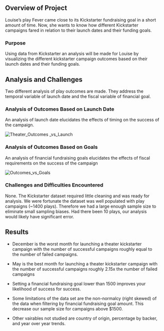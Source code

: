## Overview of Project
Louise’s play Fever came close to its Kickstarter fundraising goal in a short amount of time. Now, she wants to know how different Kickstarter campaigns fared in relation to their launch dates and their funding goals.

### Purpose
Using data from Kickstarter an analysis will be made for Louise by visualizing the different kickstarter campaign outcomes based on their launch dates and their funding goals.

## Analysis and Challenges

Two different analysis of play outcomes are made.  They address the temporal variable of launch date and the fiscal variable of financial goal.




### Analysis of Outcomes Based on Launch Date

An analysis of launch date elucidates the effects of timing on the success of the campaign.

![Theater_Outcomes _vs_Launch](https://user-images.githubusercontent.com/16930677/116925751-76f1a680-ac0e-11eb-811a-74f874331c03.png)

### Analysis of Outcomes Based on Goals

An analysis of financial fundraising goals elucidates the effects of fiscal requirements on the success of the campaign

![Outcomes_vs_Goals](https://user-images.githubusercontent.com/16930677/116925832-912b8480-ac0e-11eb-99e8-b9789ce812a6.png)

### Challenges and Difficulties Encountered

None. The Kickstarter dataset required little cleaning and was ready for analysis. We were fortunate the dataset was well populated with play campaigns (~1400 plays).  Therefore we had a large enough sample size to eliminate small sampling biases. Had there been 10 plays, our analysis would likely have significant error. 

## Results

- December is the worst month for launching a theater kickstarter campaign with the number of successful campaigns roughly equal to the number of failed campaigns.
- May is the best month for launching a theater kickstarter campaign with the number of successful campaigns roughly 2.15x the number of failed campaigns

- Setting a financial fundraising goal lower than 1500 improves your likelihood of success for success.

- Some limitations of the data set are the non-normalcy (right skewed) of the data when filtering by financial fundraising goal amount.  This decrease our sample size for campaigns above $1500.

- Other vairables not studied are country of origin, percentage by backer, and year over year trends.
